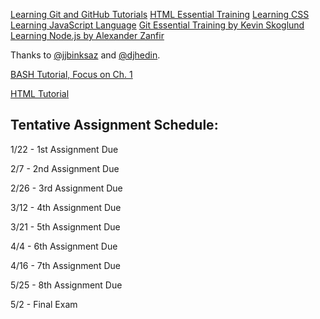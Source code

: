 [Learning Git and GitHub
Tutorials](https://www.lynda.com/Git-tutorials/Up-Running-Git-GitHub/409275-2.html)
[HTML Essential
Training](https://www.lynda.com/Web-Development-tutorials/HTML-Essential-Training/170427-2.html)
[Learning
CSS](https://www.lynda.com/CSS-tutorials/CSS-Fundamentals/417645-2.html)
[Learning JavaScript
Language](https://www.lynda.com/JavaScript-tutorials/Introducing-JavaScript-Language/123563-2.html)
[Git Essential Training by Kevin
Skoglund](https://www.lynda.com/Git-tutorials/Git-Essential-Training/100222-2.html?srchtrk=index%3a1%0alinktypeid%3a2%0aq%3agit+essential+training%0apage%3a1%0as%3arelevance%0asa%3atrue%0aproducttypeid%3a2)
[Learning Node.js by Alexander
Zanfir](https://www.lynda.com/Node-js-tutorials/Learning-Node-js/612195-2.html)

Thanks to [@jjbinksaz](https://github.com/jjbinksaz) and [@djhedin](https://github.com/djhedin).


[BASH Tutorial, Focus on Ch. 1](https://www.tldp.org/LDP/Bash-Beginners-Guide/html/Bash-Beginners-Guide.html)

[HTML Tutorial](https://www.w3schools.com/html/)

## Tentative Assignment Schedule:

1/22 - 1st Assignment Due

2/7 - 2nd Assignment Due

2/26 - 3rd Assignment Due

3/12 - 4th Assignment Due

3/21 - 5th Assignment Due

4/4 - 6th Assignment Due

4/16 - 7th Assignment Due

5/25 - 8th Assignment Due

5/2 - Final Exam


